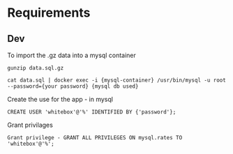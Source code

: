 # Requirements
## Dev
To import the .gz data into a mysql container 
```
gunzip data.sql.gz
```

```
cat data.sql | docker exec -i {mysql-container} /usr/bin/mysql -u root --password={your password} {mysql db used}
```

Create the use for the app - in mysql
```
CREATE USER 'whitebox'@'%' IDENTIFIED BY {'password'};
```
Grant privilages
```
Grant privilege - GRANT ALL PRIVILEGES ON mysql.rates TO 'whitebox'@'%';
```
